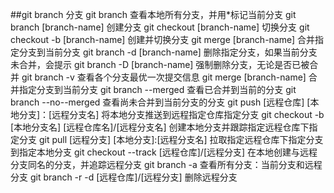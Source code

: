 ##git branch	分支
		git branch 											查看本地所有分支，并用*标记当前分支
		git branch [branch-name]							创建分支
		git checkout [branch-name]							切换分支
		git checkout -b [branch-name]						创建并切换分支
		git merge [branch-name]								合并指定分支到当前分支
		git branch -d [branch-name]							删除指定分支，如果当前分支未合并，会提示
		git branch -D [branch-name]							强制删除分支，无论是否已被合并
		git branch -v										查看各个分支最优一次提交信息
		git merge [branch-name]								合并指定分支到当前分支
		git branch --merged									查看已合并到当前的分支
		git branch --no--merged								查看尚未合并到当前分支的分支
		git push [远程仓库]	[本地分支]：[远程分支名]			将本地分支推送到远程指定仓库指定分支
		git checkout -b [本地分支名] [远程仓库名]/[远程分支名]  创建本地分支并跟踪指定远程仓库下指定分支
		git pull [远程分支] [本地分支]:[远程分支名]				拉取指定远程仓库下指定分支到指定本地分支
		git checkout --track [远程仓库]/[远程分支]			在本地创建与远程分支同名的分支，并追踪远程分支 
		git branch -a										查看所有分支：当前分支和远程分支
		git branch -r -d [远程仓库]/[远程分支]				删除远程分支
		
		


